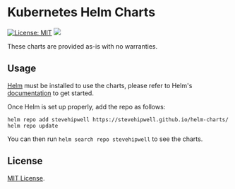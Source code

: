 # Kubernetes Helm Charts

[![License: MIT](https://img.shields.io/badge/License-MIT-green.svg)](https://opensource.org/licenses/MIT)
[![](https://github.com/stevehipwell/helm-charts/workflows/Release%20Charts/badge.svg?branch=master)](https://github.com/jaegertracing/helm-charts/actions)

These charts are provided as-is with no warranties.

## Usage

[Helm](https://helm.sh) must be installed to use the charts, please refer to Helm's [documentation](https://helm.sh/docs/) to get started.

Once Helm is set up properly, add the repo as follows:

```shell
helm repo add stevehipwell https://stevehipwell.github.io/helm-charts/
helm repo update
```

You can then run `helm search repo stevehipwell` to see the charts.

## License

[MIT License](./LICENSE).
